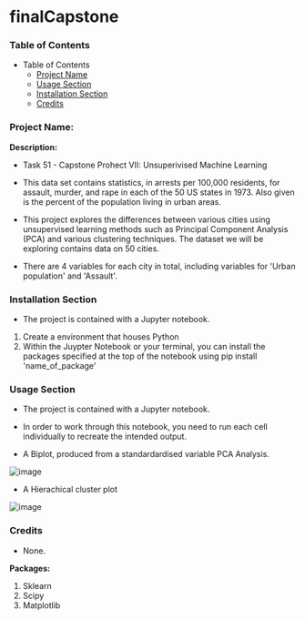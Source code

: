 # finalCapstone

### Table of Contents

- Table of Contents
  - [Project Name](#ProjectName) 
  - [Usage Section](#UsageSection)
  - [Installation Section](#InstallationSection)
  - [Credits](#Credits)


### Project Name:


**Description:** 
- Task 51 - Capstone Prohect VII: Unsuperivised Machine Learning

- This data set contains statistics, in arrests per 100,000 residents,
for assault, murder, and rape in each of the 50 US states in 1973. Also given is the
percent of the population living in urban areas.

- This project explores the differences between various cities using unsupervised learning methods such as Principal Component Analysis (PCA) and
various clustering techniques. The dataset we will be exploring contains data on 50
cities. 

- There are 4 variables for each city in total, including variables for 'Urban population' and 'Assault'.



### Installation Section

 - The project is contained with a Jupyter notebook.
  1. Create a environment that houses Python
  2. Within the Juypter Notebook or your terminal, you can install the packages specified at the top of the notebook using pip install 'name_of_package'


### Usage Section

- The project is contained with a Jupyter notebook.

- In order to work through this notebook, you need to run each cell individually to recreate the intended output.

- A Biplot, produced from a standardardised variable PCA Analysis.

![image](https://user-images.githubusercontent.com/122671771/219451250-da2d7481-69c5-4845-9f35-4cf5c59c91b7.png)

- A Hierachical cluster plot

![image](https://user-images.githubusercontent.com/122671771/219450150-7c15fe27-20f0-463f-b88f-f55e47b0589a.png)


### Credits
 - None.


**Packages:**
 1. Sklearn
 2. Scipy
 3. Matplotlib




